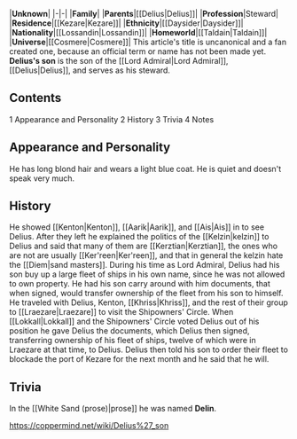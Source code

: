 |**Unknown**|
|-|-|
|**Family**|
|**Parents**|[[Delius\|Delius]]|
|**Profession**|Steward|
|**Residence**|[[Kezare\|Kezare]]|
|**Ethnicity**|[[Daysider\|Daysider]]|
|**Nationality**|[[Lossandin\|Lossandin]]|
|**Homeworld**|[[Taldain\|Taldain]]|
|**Universe**|[[Cosmere\|Cosmere]]|
This article's title is uncanonical and a fan created one, because an official term or name has not been made yet.
**Delius's son** is the son of the [[Lord Admiral\|Lord Admiral]], [[Delius\|Delius]], and serves as his steward.

## Contents

1 Appearance and Personality
2 History
3 Trivia
4 Notes


## Appearance and Personality
He has long blond hair and wears a light blue coat. He is quiet and doesn't speak very much.

## History
He showed [[Kenton\|Kenton]], [[Aarik\|Aarik]], and [[Ais\|Ais]] in to see Delius. After they left he explained the politics of the [[Kelzin\|kelzin]] to Delius and said that many of them are [[Kerztian\|Kerztian]], the ones who are not are usually [[Ker'reen\|Ker'reen]], and that in general the kelzin hate the [[Diem\|sand masters]].
During his time as Lord Admiral, Delius had his son buy up a large fleet of ships in his own name, since he was not allowed to own property. He had his son carry around with him documents, that when signed, would transfer ownership of the fleet from his son to himself.
He traveled with Delius, Kenton, [[Khriss\|Khriss]], and the rest of their group to [[Lraezare\|Lraezare]] to visit the Shipowners' Circle. When [[Lokkall\|Lokkall]] and the Shipowners' Circle voted Delius out of his position he gave Delius the documents, which Delius then signed, transferring ownership of his fleet of ships, twelve of which were in Lraezare at that time, to Delius. Delius then told his son to order their fleet to blockade the port of Kezare for the next month and he said that he will.

## Trivia
In the [[White Sand (prose)\|prose]] he was named **Delin**.


https://coppermind.net/wiki/Delius%27_son